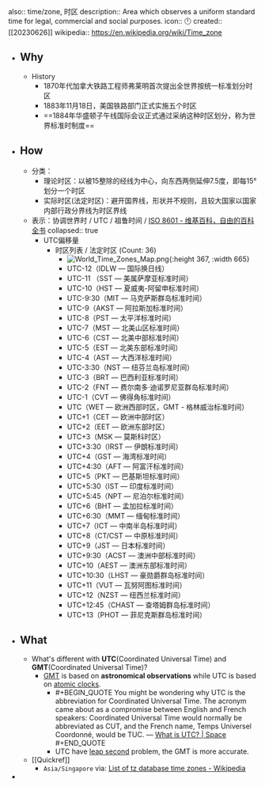 also:: time/zone, 时区
description:: Area which observes a uniform standard time for legal, commercial and social purposes.
icon:: 🕛
created:: [[20230626]]
wikipedia:: https://en.wikipedia.org/wiki/Time_zone

- ## Why
  - History
    - 1870年代加拿大铁路工程师弗莱明首次提出全世界按统一标准划分时区
    - 1883年11月18日，美国铁路部门正式实施五个时区
    - ==1884年华盛顿子午线国际会议正式通过采纳这种时区划分，称为世界标准时制度==
- ## How
  - 分类：
    - 理论时区：以被15整除的经线为中心，向东西两侧延伸7.5度，即每15°划分一个时区
    - 实际时区(法定时区)：避开国界线，形状并不规则，且较大国家以国家内部行政分界线为时区界线
  - 表示：协调世界时 / UTC / 祖鲁时间 / [ISO 8601 - 维基百科，自由的百科全书](https://zh.wikipedia.org/zh-cn/ISO_8601)
    collapsed:: true
    - UTC偏移量
      - 时区列表 / 法定时区 (Count: 36)
        - ![World_Time_Zones_Map.png](../assets/World_Time_Zones_Map_1653299606573_0.png){:height 367, :width 665}
        - UTC-12（IDLW — 国际换日线）
        - UTC-11 （SST — 美属萨摩亚标准时间）
        - UTC-10（HST — 夏威夷-阿留申标准时间）
        - UTC-9:30（MIT — 马克萨斯群岛标准时间）
        - UTC-9（AKST — 阿拉斯加标准时间）
        - UTC-8（PST — 太平洋标准时间）
        - UTC-7（MST — 北美山区标准时间）
        - UTC-6（CST — 北美中部标准时间）
        - UTC-5（EST — 北美东部标准时间）
        - UTC-4（AST — 大西洋标准时间）
        - UTC-3:30（NST — 纽芬兰岛标准时间）
        - UTC-3（BRT — 巴西利亚标准时间）
        - UTC-2（FNT — 费尔南多·迪诺罗尼亚群岛标准时间）
        - UTC-1（CVT — 佛得角标准时间）
        - UTC（WET — 欧洲西部时区，GMT - 格林威治标准时间）
        - UTC+1（CET — 欧洲中部时区）
        - UTC+2（EET — 欧洲东部时区）
        - UTC+3（MSK — 莫斯科时区）
        - UTC+3:30（IRST — 伊朗标准时间）
        - UTC+4（GST — 海湾标准时间）
        - UTC+4:30（AFT — 阿富汗标准时间）
        - UTC+5（PKT — 巴基斯坦标准时间）
        - UTC+5:30（IST — 印度标准时间）
        - UTC+5:45（NPT — 尼泊尔标准时间）
        - UTC+6（BHT — 孟加拉标准时间）
        - UTC+6:30（MMT — 缅甸标准时间）
        - UTC+7（ICT — 中南半岛标准时间）
        - UTC+8（CT/CST — 中原标准时间）
        - UTC+9（JST — 日本标准时间）
        - UTC+9:30（ACST — 澳洲中部标准时间）
        - UTC+10（AEST — 澳洲东部标准时间）
        - UTC+10:30（LHST — 豪勋爵群岛标准时间）
        - UTC+11（VUT — 瓦努阿图标准时间）
        - UTC+12（NZST — 纽西兰标准时间）
        - UTC+12:45（CHAST — 查塔姆群岛标准时间）
        - UTC+13（PHOT — 菲尼克斯群岛标准时间）
- ## What
  - What's different with **UTC**(Coordinated Universal Time) and **GMT**(Coordinated Universal Time)?
    - [GMT](https://en.wikipedia.org/wiki/Greenwich_Mean_Time) is based on **astronomical observations** while UTC is based on [atomic clocks](https://en.wikipedia.org/wiki/Atomic_clock).
      - #+BEGIN_QUOTE
        You might be wondering why UTC is the abbreviation for Coordinated Universal Time. The acronym came about as a compromise between English and French speakers: Coordinated Universal Time would normally be abbreviated as CUT, and the French name, Temps Universel Coordonné, would be TUC.
        — [What is UTC? | Space](https://www.space.com/what-is-utc.html)
        #+END_QUOTE
      - UTC have [leap second](https://en.wikipedia.org/wiki/Leap_second) problem, the GMT is more accurate.
  - [[Quickref]]
    - `Asia/Singapore`
      via: [List of tz database time zones - Wikipedia](https://en.wikipedia.org/wiki/List_of_tz_database_time_zones)
-